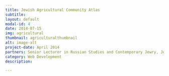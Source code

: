 ```yaml
---
title: Jewish Agricultural Community Atlas
subtitle: 
layout: default
modal-id: 4
date: 2014-07-15
img: agricultural
thumbnail: agriculturalthumbnail
alt: image-alt
project-date: April 2014
partners: Senior Lecturer in Russian Studies and Contemporary Jewry, Jonathan Dekel-Chen at The Hebrew University of Jerusalem 
category: Web Development
description: 

---
```

